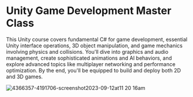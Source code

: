 # Unity Game Development Master Class

This Unity course covers fundamental C# for game development, essential Unity interface operations, 3D object manipulation, and game mechanics involving physics and collisions. You'll dive into graphics and audio management, create sophisticated animations and AI behaviors, and explore advanced topics like multiplayer networking and performance optimization. By the end, you'll be equipped to build and deploy both 2D and 3D games.

![4366357-4191706-screenshot2023-09-12at11 20 16am](https://github.com/user-attachments/assets/e51fed69-c319-4567-952a-dd5ba605251e)
